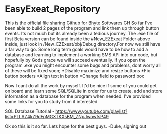 # EasyExeat_Repository
This is the official file sharing Github for Bhyte Softwares GH
So far I've been able to build 2 pages of the program and link them up through button events. Its not much but its already been a tedious journey.
The .exe file of first Beta version can be found inside the #New_EZExeat Folder above inside, just look in /New_EZExeat/obj/Debug directory.For now we still have a far way to go. Some long term goals would have to be how to add a database and learning to implement a working SMS API into our code, but hopefully by Gods grace we will succeed eventually.
If you open the program .exe you might encounter some bugs  and problems, dont worry all of these will be fixed soon;
*Disable maximize and resize buttons
*Fix button borders
*Align text in button
*Change field to password box

Now I cant do all the work by myself. It'd be nice if some of you could get on board and learn some SQL/SQLite in order for us to create, add and store information as a database for the program when needed. I've provided some links for you to study from if interested

SQL Database Tutorial - https://www.youtube.com/playlist?list=PLLAZ4kZ9dFpMGXTKXsBM_ZNpJwowfsP49

Ok so this is it so far. Lets hope for the best guys.
-Duke, signing out

